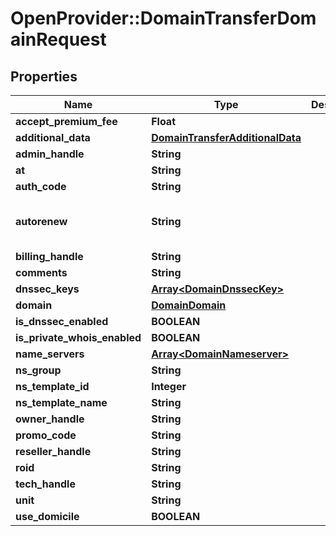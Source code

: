 # OpenProvider::DomainTransferDomainRequest

## Properties
Name | Type | Description | Notes
------------ | ------------- | ------------- | -------------
**accept_premium_fee** | **Float** |  | [optional] 
**additional_data** | [**DomainTransferAdditionalData**](DomainTransferAdditionalData.md) |  | [optional] 
**admin_handle** | **String** |  | [optional] 
**at** | **String** |  | [optional] 
**auth_code** | **String** |  | [optional] 
**autorenew** | **String** |  | [optional] [default to &#x27;default&#x27;]
**billing_handle** | **String** |  | [optional] 
**comments** | **String** |  | [optional] 
**dnssec_keys** | [**Array&lt;DomainDnssecKey&gt;**](DomainDnssecKey.md) |  | [optional] 
**domain** | [**DomainDomain**](DomainDomain.md) |  | [optional] 
**is_dnssec_enabled** | **BOOLEAN** |  | [optional] 
**is_private_whois_enabled** | **BOOLEAN** |  | [optional] 
**name_servers** | [**Array&lt;DomainNameserver&gt;**](DomainNameserver.md) |  | [optional] 
**ns_group** | **String** |  | [optional] 
**ns_template_id** | **Integer** |  | [optional] 
**ns_template_name** | **String** |  | [optional] 
**owner_handle** | **String** |  | [optional] 
**promo_code** | **String** |  | [optional] 
**reseller_handle** | **String** |  | [optional] 
**roid** | **String** |  | [optional] 
**tech_handle** | **String** |  | [optional] 
**unit** | **String** |  | [optional] 
**use_domicile** | **BOOLEAN** |  | [optional] 

